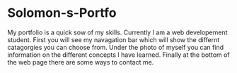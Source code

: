 # Solomon-s-Portfo
My portfolio is a quick sow of my skills. Currently I am a web developement student. First you will see my navagation bar which will show the differnt catagorgies you can choose from.
 Under the photo of myself you can find information on the different concepts I have learned. Finally at the bottom of the web page there are some ways to contact me.   
